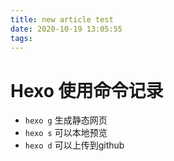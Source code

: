 ```yaml
---
title: new article test
date: 2020-10-19 13:05:55
tags:
---
```


# Hexo 使用命令记录

+ `hexo g` 生成静态网页
+ `hexo s` 可以本地预览
+ `hexo d` 可以上传到github

